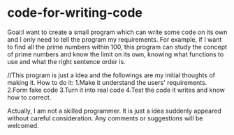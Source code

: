 # code-for-writing-code
Goal:I want to create a small program which can write some code on its own and I only need to tell the program my requirements. 
For example, if I want to find all the prime numbers within 100, this program can study the concept of prime numbers and know the limit on its own, knowing what functions to use and what the right sentence order is. 

//This program is just a idea and the followings are my initial thoughts of making it.
How to do it:
1.Make it understand the users' requirements.
2.Form fake code
3.Turn it into real code
4.Test the code it writes and know how to correct.

Actually, I am not a skilled programmer. It is just a idea suddenly appeared without careful consideration.
Any comments or suggestions will be welcomed.
